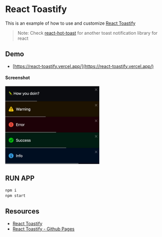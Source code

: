# React Toastify

This is an example of how to use and customize [React Toastify](https://www.npmjs.com/package/react-toastify)

> Note: Check [react-hot-toast](https://github.com/emanuelefavero/react-hot-toast) for another toast notification library for react

## Demo

- [https://react-toastify.vercel.app/](https://react-toastify.vercel.app/)

#### Screenshot

<img src="screenshot.png" alt="screenshot" width="300">

## RUN APP

```bash
npm i
npm start
```

## Resources

- [React Toastify](https://www.npmjs.com/package/react-toastify)
- [React Toastify - Github Pages](https://fkhadra.github.io/react-toastify/introduction)
